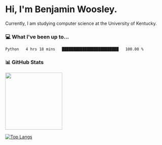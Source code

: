 # Hi, I'm **Benjamin Woosley**. 
<!-- ![visitors](https://visitor-badge.glitch.me/badge?page_id=bdw271.bdw271) -->

Currently, I am studying computer science at the University of Kentucky.

### 💻 What I've been up to...
<!--START_SECTION:waka-->
```text
Python   4 hrs 18 mins   █████████████████████████   100.00 % 
```
<!--END_SECTION:waka-->

### 📊 GitHub Stats

<img height="180em" src="https://github-readme-stats.vercel.app/api?username=bdw271&show_icons=true&hide_border=true&&count_private=true&include_all_commits=true" />

[![Top Langs](https://github-readme-stats.vercel.app/api/top-langs/?username=bdw271)](https://github.com/anuraghazra/github-readme-stats)
